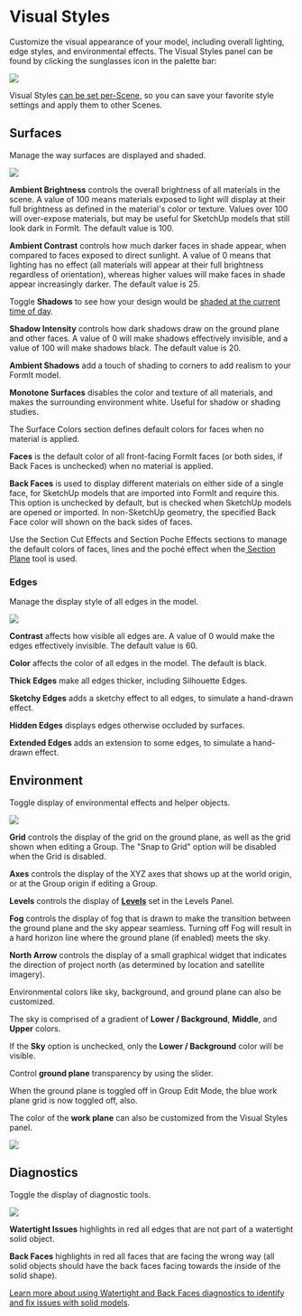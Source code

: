 # Visual Styles

Customize the visual appearance of your model, including overall lighting, edge styles, and environmental effects. The Visual Styles panel can be found by clicking the sunglasses icon in the palette bar:

![](../.gitbook/assets/20200307-visual-styles-icon.png)

Visual Styles [can be set per-Scene](https://windows.help.formit.autodesk.com/building-the-farnsworth-house/visual-settings), so you can save your favorite style settings and apply them to other Scenes.

## Surfaces

Manage the way surfaces are displayed and shaded.

![](<../.gitbook/assets/visual\_styles (1).png>)

**Ambient Brightness** controls the overall brightness of all materials in the scene. A value of 100 means materials exposed to light will display at their full brightness as defined in the material's color or texture. Values over 100 will over-expose materials, but may be useful for SketchUp models that still look dark in FormIt. The default value is 100.

**Ambient Contrast** controls how much darker faces in shade appear, when compared to faces exposed to direct sunlight. A value of 0 means that lighting has no effect (all materials will appear at their full brightness regardless of orientation), whereas higher values will make faces in shade appear increasingly darker. The default value is 25.

Toggle **Shadows** to see how your design would be [shaded at the current time of day](https://windows.help.formit.autodesk.com/tool-library/shadows).

**Shadow Intensity** controls how dark shadows draw on the ground plane and other faces. A value of 0 will make shadows effectively invisible, and a value of 100 will make shadows black. The default value is 20.

**Ambient Shadows** add a touch of shading to corners to add realism to your FormIt model.

**Monotone Surfaces** disables the color and texture of all materials, and makes the surrounding environment white. Useful for shadow or shading studies.

The Surface Colors section defines default colors for faces when no material is applied.

**Faces** is the default color of all front-facing FormIt faces (or both sides, if Back Faces is unchecked) when no material is applied.

**Back Faces** is used to display different materials on either side of a single face, for SketchUp models that are imported into FormIt and require this. This option is unchecked by default, but is checked when SketchUp models are opened or imported. In non-SketchUp geometry, the specified Back Face color will shown on the back sides of faces.

Use the Section Cut Effects and Section Poche Effects sections to manage the default colors of faces, lines and the poché effect when the[ Section Plane](section-planes.md) tool is used.

### Edges

Manage the display style of all edges in the model.

![](../.gitbook/assets/edges.png)

**Contrast** affects how visible all edges are. A value of 0 would make the edges effectively invisible. The default value is 60.

**Color** affects the color of all edges in the model. The default is black.

**Thick Edges** make all edges thicker, including Silhouette Edges.

**Sketchy Edges** adds a sketchy effect to all edges, to simulate a hand-drawn effect.

**Hidden Edges** displays edges otherwise occluded by surfaces.

**Extended Edges** adds an extension to some edges, to simulate a hand-drawn effect.

## Environment

Toggle display of environmental effects and helper objects.

![](../.gitbook/assets/visual-styles1.PNG)

**Grid** controls the display of the grid on the ground plane, as well as the grid shown when editing a Group. The "Snap to Grid" option will be disabled when the Grid is disabled.

**Axes** controls the display of the XYZ axes that shows up at the world origin, or at the Group origin if editing a Group.

**Levels** controls the display of [**Levels**](levels-and-area.md) set in the Levels Panel.

**Fog** controls the display of fog that is drawn to make the transition between the ground plane and the sky appear seamless. Turning off Fog will result in a hard horizon line where the ground plane (if enabled) meets the sky.

**North Arrow** controls the display of a small graphical widget that indicates the direction of project north (as determined by location and satellite imagery).

Environmental colors like sky, background, and ground plane can also be customized.

The sky is comprised of a gradient of **Lower / Background**, **Middle**, and **Upper** colors.

If the **Sky** option is unchecked, only the **Lower / Background** color will be visible.

Control **ground plane** transparency by using the slider.

When the ground plane is toggled off in Group Edit Mode, the blue work plane grid is now toggled off, also.

The color of the **work plane** can also be customized from the Visual Styles panel.

![](<../.gitbook/assets/Visual styles - ground plane transparency.png>)

## Diagnostics

Toggle the display of diagnostic tools.

![](../.gitbook/assets/diagnostics.png)

**Watertight Issues** highlights in red all edges that are not part of a watertight solid object.

**Back Faces** highlights in red all faces that are facing the wrong way (all solid objects should have the back faces facing towards the inside of the solid shape).

[Learn more about using Watertight and Back Faces diagnostics to identify and fix issues with solid models](https://formit.autodesk.com/blog/post/repairing-solid-models).
